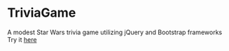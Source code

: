 # TriviaGame
A modest Star Wars trivia game utilizing jQuery and Bootstrap frameworks
Try it [here](https://georgeschlosser.github.io/TriviaGame/)